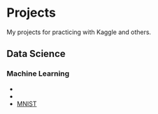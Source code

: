 # Projects
My projects for practicing with Kaggle and others.

## Data Science

### Machine Learning
- 
- 
- [MNIST](mnist-with-keras-as-a-beginner.ipynb)
